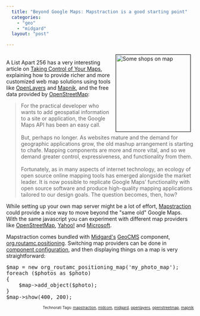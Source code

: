 ```yaml
---
  title: "Beyond Google Maps: Mapstraction is a good starting point"
  categories: 
    - "geo"
    - "midgard"
  layout: "post"

---
```

<p>
<img src="https://d2vqpl3tx84ay5.cloudfront.net/google-maps-expert.jpg" height="206" width="200" border="1" align="right" hspace="8" vspace="4" alt="Some shops on map" title="Some shops on map" /><br />A List Apart 256 has a very interesting article on <a href="http://www.alistapart.com/articles/takecontrolofyourmaps">Taking Control of Your Maps</a>, explaining how to provide richer and more customized web map solutions using tools like <a href="http://www.openlayers.org/">OpenLayers</a> and <a href="http://mapnik.org/">Mapnik</a>, and the free data provided by <a href="http://www.openstreetmap.org/">OpenStreetMap</a>:
</p><blockquote>
For the practical developer who wants to add geospatial information to a site or application, the Google Maps API has been an easy call.
<br /><br />But, perhaps no longer. As websites mature and the demand for geographic applications grow, the old mashup arrangement is starting to chafe. Mapping components are more and more vital, and so we demand greater control, expressiveness, and functionality from them.
<br /><br />Fortunately, as in many aspects of internet technology, an ecology of open source online mapping tools has emerged alongside the market leader. It is now possible to replicate Google Maps’ functionality with open source software and produce high-quality mapping applications tailored to our design goals. The question becomes, then, how?
</blockquote><p>
While setting up your own map server might be a lot of effort, <a href="http://www.mapstraction.com/">Mapstraction</a> could provide a nice way to move beyond the &quot;same old&quot; Google Maps. With the same javascript you can experiment with different map providers like <a href="http://www.mapstraction.com/demo.php?map=openstreetmap">OpenStreetMap</a>, <a href="http://www.mapstraction.com/demo.php?map=yahoo">Yahoo!</a> and <a href="http://www.mapstraction.com/demo.php?map=microsoft">Microsoft</a>.
</p><p>
Mapstraction comes bundled with <a href="http://www.midgard-project.org/">Midgard's</a> <a href="http://en.wikipedia.org/wiki/GeoCMS">GeoCMS</a> component, <a href="http://pear.midcom-project.org/index.php?package=org_routamc_positioning&amp;downloads">org.routamc.positioning</a>. Switching map providers can be done in <a href="http://www.midgard-project.org/documentation/midcom-component-configuration/">component configuration</a>, and then displaying things on a map is very straightforward:
</p><pre>
$map = new org_routamc_positioning_map('my_photo_map');
foreach ($photos as $photo)
{
    $map-&gt;add_object($photo);
}
$map-&gt;show(400, 200);
</pre>
<p style="text-align:right;font-size:10px;">Technorati Tags: <a href="http://www.technorati.com/tag/mapstraction">mapstraction</a>, <a href="http://www.technorati.com/tag/midcom">midcom</a>, <a href="http://www.technorati.com/tag/midgard">midgard</a>, <a href="http://www.technorati.com/tag/openlayers">openlayers</a>, <a href="http://www.technorati.com/tag/openstreetmap">openstreetmap</a>, <a href="http://www.technorati.com/tag/mapnik">mapnik</a></p>
